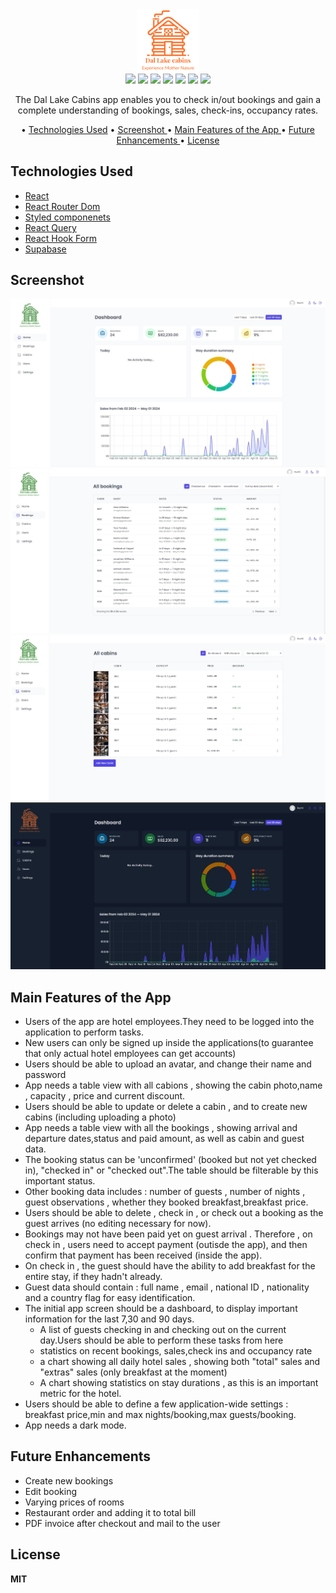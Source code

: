 <div align="center">
 <img  src="./public/Logo1-dark.png"  width="100px" height="100px"/>
 </div>

 <div align="center">
<img src="https://img.shields.io/npm/v/npm?logo=npm
"/>
<img src="https://img.shields.io/badge/react-v18.2.5-blue?logo=react"/>
<img src="https://img.shields.io/badge/reactRouterDom-v6.22.3-red?logo=reactrouter"/>
<img src="https://img.shields.io/badge/styledComponents-v6.1.8-pink?logo=styledcomponents"/>
<img src="https://img.shields.io/badge/reactQuery-v5.29.2-red?logo=reactquery"/>
<img src="https://img.shields.io/badge/reactHookForm-v7.51.3-red?logo=reacthookform"/>
<img src="https://img.shields.io/badge/supabase-v2.42.3-green?logo=supabase"/>
</div>

<p align="center">The Dal Lake Cabins app enables you to check in/out bookings and gain a complete understanding of bookings, sales, check-ins, occupancy rates.</p>

<div align="center">
  
• <a href="#technologies-used" align="center">Technologies Used</a> •  <a href="#screenshot" align="center"> Screenshot </a>  •  <a href="#main-features-of-the-app" align="center"> Main Features of the App </a> • <a align="center" href="#future-enhancements"> Future Enhancements </a> •  <a href="#license" align="center"> License  </a>

</div>

## Technologies Used

- [React](https://react.dev/)
- [React Router Dom](https://reactrouter.com/en/main)
- [Styled componenets](https://styled-components.com/)
- [React Query](https://tanstack.com/query/v3/)
- [React Hook Form](https://www.react-hook-form.com/)
- [Supabase](https://supabase.com/)

## Screenshot

<div>
  <img src="./public/Application_Screen_1.jpg" >
  <img src="./public/Application_Screen_2.jpg" >
  <img src="./public/Application_Screen_3.jpg" >
  <img src="./public/Application_Screen_4.jpg" >
</div>

## Main Features of the App

- Users of the app are hotel employees.They need to be logged into the application to perform tasks.
- New users can only be signed up inside the applications(to guarantee that only actual hotel employees can get accounts)
- Users should be able to upload an avatar, and change their name and password
- App needs a table view with all cabions , showing the cabin photo,name , capacity , price and current discount.
- Users should be able to update or delete a cabin , and to create new cabins (including uploading a photo)
- App needs a table view with all the bookings , showing arrival and departure dates,status and paid amount, as well as cabin and guest data.
- The booking status can be 'unconfirmed' (booked but not yet checked in), "checked in" or "checked out".The table should be filterable by this important status.
- Other booking data includes : number of guests , number of nights , guest observations , whether they booked breakfast,breakfast price.
- Users should be able to delete , check in , or check out a booking as the guest arrives (no editing necessary for now).
- Bookings may not have been paid yet on guest arrival . Therefore , on check in , users need to accept payment (outisde the app), and then confirm that payment has been received (inside the app).
- On check in , the guest should have the ability to add breakfast for the entire stay, if they hadn't already.
- Guest data should contain : full name , email , national ID , nationality and a country flag for easy identification.
- The initial app screen should be a dashboard, to display important information for the last 7,30 and 90 days.
  - A list of guests checking in and checking out on the current day.Users should be able to perform these tasks from here
  - statistics on recent bookings, sales,check ins and occupancy rate
  - a chart showing all daily hotel sales , showing both "total" sales and "extras" sales (only breakfast at the moment)
  - A chart showing statistics on stay durations , as this is an important metric for the hotel.
- Users should be able to define a few application-wide settings : breakfast price,min and max nights/booking,max guests/booking.
- App needs a dark mode.

## Future Enhancements

- Create new bookings
- Edit booking
- Varying prices of rooms
- Restaurant order and adding it to total bill
- PDF invoice after checkout and mail to the user

## License
**MIT**
